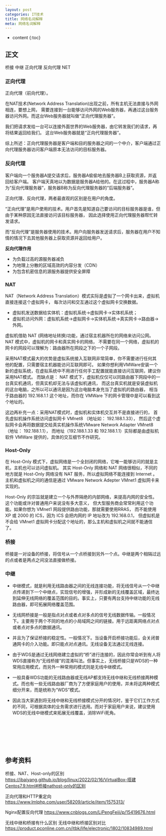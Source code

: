 ```yaml
---
layout: post
categories: IT技术
title: 网络名词解释
meta: 网络名词解释
---
```

* content
{:toc}
  
## 正文

桥接 中继 正向代理  反向代理   NET  

### 正向代理

正向代理（前向代理）。

在NAT技术(Network Address Translation)出现之前，所有主机无法直接与外网相连，要想上网，
需要连接到一台能够访问外网的Web服务器，再通过这台服务器访问外网。而这台Web服务器就叫做“正向代理服务器”。

我们把请求发给一台可以连接外面世界的Web服务器，由它转发我们的请求，再将结果返回给我们。
这台Web服务器就是“正向代理服务器”。
           
综上所述：正向代理服务器是客户端和目的服务器之间的一个中介，客户端通过正向代理服务器访问客户端原本无法访问的目标服务器。

### 反向代理

客户端向一个服务器A提交请求后，服务器A偷偷地去服务器B上获取资源，并返回给客户端。
客户端天真地以为数据是服务器A给他的。在这过程中，服务器A称为“反向代理服务器”，服务器B称为反向代理服务器的“后端服务器”。

正向代理、反向代理，两者最直观的区别是在用户的角度。

“正向代理”是用户使用的技术。用户首先是知道自己要访问的目标服务器是谁，但由于某种原因无法直接访问该目标服务器，
因此选择使用正向代理服务器帮忙转发请求。

而“反向代理”是服务器使用的技术。用户向服务器发送请求后，服务器在用户不知情的情况下去其他服务器上获取资源并返回给用户。

**反向代理作用**
* 为负载过高的源服务器减负
* 为地理上分散的区域高效的内容分发（CDN）
* 为包含机密信息的源服务器提供安全屏障


### NAT

NAT（Network Address Translation）模式实际是虚拟了一个网卡出来，虚拟机直接连接这个虚拟网卡，
每次访问和交互通过这个虚拟网卡交换数据。
* 虚拟机发送数据给实体机：虚拟机系统->虚拟网卡->实体机系统；
* 虚拟机访问外网：虚拟机系统->虚拟网卡->实体机系统->真实网卡->路由器->外网。

虚拟机借助 NAT (网络地址转换)功能，通过宿主机器所在的网络来访问公网。 NAT 模式中，虚拟机的网卡和真实网卡的网络，
不需要在同一个网络，虚拟机的网卡的网段可以理解为：路由器所在网段之下的一个子网段。

采用NAT模式最大的优势是虚拟系统接入互联网非常简单，你不需要进行任何其他的配置，只需要宿主机器能访问互联网即可。
如果你想利用VMWare安装一个新的虚拟系统，在虚拟系统中不用进行任何手工配置就能直接访问互联网，建议你采用NAT模式。
而缺点是： NAT 模式下，虚拟机仅仅可以同路由器下网段中的一台真实机通讯，但真实机却无法与该虚拟机通讯，
而这台真实机就是安装虚拟机的这台电脑，之所以可以通讯是因为这台电脑本身充当了虚拟机的路由器，
相当于路由器的 192.168.1.1 这个地址，而你在 VMWare 下的网卡管理中是可以看到这个地址的。

这边再补充一点：采用NAT模式时，虚拟机和实体机交互并不是直接进行的，
首先虚拟机操作系统访问虚拟网卡 VMnet8 （地址如： 192.188.1.33），
然后这个虚拟网卡会再将数据提交给真实机操作系统VMware Network Adapter VMnet8（地址： 192.188.1.1），
而地址（192.188.1.33 和 192.188.1.1）实际都是由虚拟机软件 VMWare 提供的，具体的交互细节不作研究。


### Host-Only

在 Host-Only 模式下，虚拟网络是一个全封闭的网络，它唯一能够访问的就是主机，主机也可以访问虚拟机。
其实 Host-Only 网络和 NAT 网络很相似，不同的地方就是 Host-Only 网络没有 NAT 服务，所以虚拟网络不能连接到 Internet 。
主机和虚拟机之间的通信是通过 VMware Network Adepter VMnet1 虚拟网卡来实现的。

Host-Only 的宗旨就是建立一个与外界隔绝的内部网络，来提高内网的安全性。这个功能或许对普通用户来说没有多大意义，
但大型服务商会常常利用这个功能。如果你想为 VMnet1 网段提供路由功能，那就需要使用RRAS，
而不能使用 XP 或 2000 的 ICS，因为 ICS 会把内网的 IP 地址改为 192.168.0.1，
但虚拟机是不会给 VMnet1 虚拟网卡分配这个地址的，那么主机和虚拟机之间就不能通信了。

### 桥接

桥接是一对设备的桥接，将信号从一个点桥接到另外一个点。中继是两个相隔过远的点或者是两点之间没法直接做桥接。

### 中继

* 中继模式，就是利用无线路由器之间的无线连接功能，将无线信号从一个中继点传递到下一个中继点，实现信号的增强，并形成新的无线覆盖区域，最终达到延伸无线网络的覆盖范围的目的。事实上，只要有两台支持中继功能的无线路由器，即可拓展网络覆盖范围。

* 无线网桥接是一般是指点对点或者点对多点的信号无线数据传输。一般情况下。主要用于两个不同的地点的小局域网之间的链接。用于远距离网络点对点或者点对多点的数据通讯。

* 并且为了保证桥接的稳定性。一般情况下。当设备开启桥接功能后，会关闭普通网卡的介入功能。即只能点对点通讯。无线设备无法通过无线连接。

* 由于WDS是通过无线网络建立虚拟的“桥”进行连接的，因此你常会听到有人将WDS直接称为“无线桥接”的混淆叫法。但事实上，无线桥接只是WDS的一种常用应用模式，而另外一种常用的模式则是无线中继模式。

* 一般具备WDS功能的无线路由器或无线AP都支持无线中继和无线桥接两种模式。而也有一些无线路由器厂商为了方便家庭用户的使用，并未将这两种模式细分开来，而是统称为“WDS”模式。

* 因此当大家遇到将无线中继和无线桥接模式分开的情况时，鉴于它们工作方式的不同，可根据具体的业务需求进行选用。而对于家庭用户来说，建议使用WDS的无线中继模式来拓展无线覆盖，消除WiFi死角。



<br/><br/><br/><br/><br/>
## 参考资料

桥接、NAT、Host-only的区别 <https://ibaiyang.github.io/blog/linux/2022/02/16/VirtualBox-搭建Centos7.9.html#桥接nathost-only的区别>

正向代理和HTTP重定向 <https://www.lmlphp.com/user/58209/article/item/1575313/>

Nginx配置反向代理 <https://www.cnblogs.com/LiPengFeiii/p/15419676.html>

无线中继和桥接有什么区别 无线中继和桥接区别对比 <https://product.pconline.com.cn/itbk/life/electronic/1802/10834989.html>

